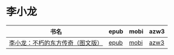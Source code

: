 # 李小龙

| 书名 | epub | mobi | azw3 |
| --- | --- | --- | --- |
| [李小龙：不朽的东方传奇（图文版）](http://ct.dalanmei.com/f/31084289-572120958-146f64) | [epub](http://ct.dalanmei.com/f/31084289-572120958-146f64) | [mobi](http://ct.dalanmei.com/f/31084289-571596505-4bcdf5) | [azw3](http://ct.dalanmei.com/f/31084289-571977556-13e105) |
